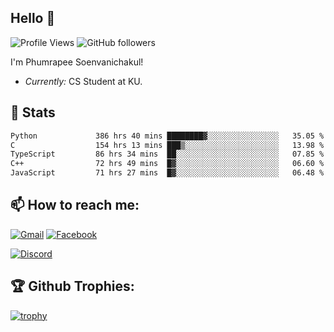 
<h2>Hello 👋</h2> 

![Profile Views](https://komarev.com/ghpvc/?username=Homiez09&label=Profile%20views&color=0e75b6&style=flat)
![GitHub followers](https://img.shields.io/github/followers/HomieZ09.svg?style=social&label=Follow)


I'm Phumrapee Soenvanichakul!

- <i>Currently:</i> CS Student at KU.

<h2>👀 Stats</h2>

<!--START_SECTION:waka-->

```txt
Python             386 hrs 40 mins ████████▓░░░░░░░░░░░░░░░░   35.05 %
C                  154 hrs 13 mins ███▒░░░░░░░░░░░░░░░░░░░░░   13.98 %
TypeScript         86 hrs 34 mins  ██░░░░░░░░░░░░░░░░░░░░░░░   07.85 %
C++                72 hrs 49 mins  █▓░░░░░░░░░░░░░░░░░░░░░░░   06.60 %
JavaScript         71 hrs 27 mins  █▓░░░░░░░░░░░░░░░░░░░░░░░   06.48 %
```

<!--END_SECTION:waka-->

<h2>📫 How to reach me:</h2>

<a href="mailto:phumrapeesoen1@gmail.com">![Gmail](https://img.shields.io/badge/Gmail-D14836?style=for-the-badge&logo=gmail&logoColor=white)</a> 
<a href="https://web.facebook.com/phumrapee.soenvanichakul.3/">![Facebook](https://img.shields.io/badge/Facebook-4267B2?style=for-the-badge&logo=facebook&logoColor=white)</a>

<a href="https://discord.gg/EWnAEUtFVm">![Discord](https://discord.c99.nl/widget/theme-1/297740667784921089.png)</a> 

<h2>🏆 Github Trophies:</h2>

[![trophy](https://github-profile-trophy.vercel.app/?username=Homiez09&theme=discord&row=1)](https://github.com/ryo-ma/github-profile-trophy)
